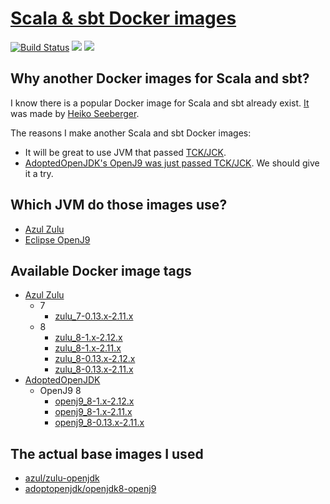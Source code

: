 # [Scala & sbt Docker images](https://hub.docker.com/r/jiminhsieh/scala-sbt/)

[![Build Status](https://travis-ci.org/jiminhsieh/scala-sbt-docker-images.svg?branch=master)](https://travis-ci.org/jiminhsieh/scala-sbt-docker)
[![](https://img.shields.io/docker/pulls/jiminhsieh/scala-sbt.svg)](https://hub.docker.com/r/jiminhsieh/scala-sbt/)
[![](https://img.shields.io/docker/stars/jiminhsieh/scala-sbt.svg)](https://hub.docker.com/r/jiminhsieh/scala-sbt/)


## Why another Docker images for Scala and sbt?

I know there is a popular Docker image for Scala and sbt already exist.
[It](https://hub.docker.com/r/hseeberger/scala-sbt/) was made by [Heiko Seeberger](https://github.com/hseeberger).

The reasons I make another Scala and sbt Docker images:

* It will be great to use JVM that passed [TCK/JCK](https://en.wikipedia.org/wiki/Technology_Compatibility_Kit).
* [AdoptedOpenJDK's OpenJ9 was just passed TCK/JCK](https://blog.adoptopenjdk.net/2018/03/jck-certification-and-an-anniversary-of-sorts). We should give it a try.

## Which JVM do those images use?

* [Azul Zulu](https://www.azul.com/products/zulu-and-zulu-enterprise/)
* [Eclipse OpenJ9](https://www.eclipse.org/openj9/)

## Available Docker image tags
* [Azul Zulu](https://www.azul.com/products/zulu-and-zulu-enterprise/)
    * 7
        * [zulu_7-0.13.x-2.11.x](zulu_7/0.13.x/2.11.x/Dockerfile)
    * 8
        * [zulu_8-1.x-2.12.x](zulu_8/1.x/2.12.x/Dockerfile)
        * [zulu_8-1.x-2.11.x](zulu_8/1.x/2.11.x/Dockerfile)
        * [zulu_8-0.13.x-2.12.x](zulu_8/0.13.x/2.12.x/Dockerfile)
        * [zulu_8-0.13.x-2.11.x](zulu_8/0.13.x/2.11.x/Dockerfile)
* [AdoptedOpenJDK](https://adoptopenjdk.net/)
    * OpenJ9 8
        * [openj9_8-1.x-2.12.x](openj9_8/1.x/2.12.x/Dockerfile)
        * [openj9_8-1.x-2.11.x](openj9_8/1.x/2.11.x/Dockerfile)
        * [openj9_8-0.13.x-2.11.x](openj9_8/0.13.x/Dockerfile)
    
## The actual base images I used
* [azul/zulu-openjdk](https://hub.docker.com/r/azul/zulu-openjdk/)
* [adoptopenjdk/openjdk8-openj9](https://hub.docker.com/r/adoptopenjdk/openjdk8-openj9/)